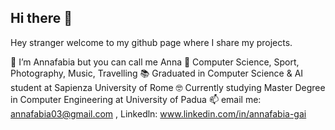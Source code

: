 ## Hi there 👋

Hey stranger welcome to my github page where I share my projects. 

👋 I’m Annafabia but you can call me Anna
👀 Computer Science, Sport, Photography, Music, Travelling
📚 Graduated in Computer Science & AI student at Sapienza University of Rome 
🤓 Currently studying Master Degree in Computer Engineering at University of Padua 
📫 email me: annafabia03@gmail.com , Linkedln: www.linkedin.com/in/annafabia-gai

